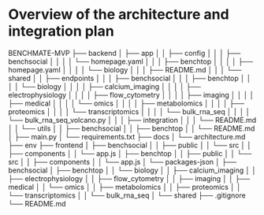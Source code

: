 # Overview of the architecture and integration plan

BENCHMATE-MVP
├── backend
│   ├── app
│   │   ├── config
│   │   │   ├── benchsocial
│   │   │   │   └── homepage.yaml
│   │   │   ├── benchtop
│   │   │   │   ├── homepage.yaml
│   │   │   │   └── biology
│   │   │   ├── README.md
│   │   │   └── shared
│   │   ├── endpoints
│   │   │   ├── benchsocial
│   │   │   ├── benchtop
│   │   │   │   └── biology
│   │   │   │       ├── calcium_imaging
│   │   │   │       ├── electrophysiology
│   │   │   │       ├── flow_cytometry
│   │   │   │       ├── imaging
│   │   │   │       ├── medical
│   │   │   │       └── omics
│   │   │   │           ├── metabolomics
│   │   │   │           ├── proteomics
│   │   │   │           └── transcriptomics
│   │   │   │               └── bulk_rna_seq
│   │   │   │                   └── bulk_rna_seq_volcano.py
│   │   │   ├── integration
│   │   │   └── README.md
│   │   └── utils
│   │       ├── benchsocial
│   │       ├── benchtop
│   │       └── README.md
│   ├── main.py
│   └── requirements.txt
├── docs
│   └── architecture.md
├── env
├── frontend
│   ├── benchsocial
│   │   ├── public
│   │   └── src
│   │       ├── components
│   │       └── app.js
│   ├── benchtop
│   │   ├── public
│   │   └── src
│   │       ├── components
│   │       └── app.js
│   └── packages-json
│       ├── benchsocial
│       ├── benchtop
│       │   └── biology
│       │       ├── calcium_imaging
│       │       ├── electrophysiology
│       │       ├── flow_cytometry
│       │       ├── imaging
│       │       ├── medical
│       │       └── omics
│       │           ├── metabolomics
│       │           ├── proteomics
│       │           └── transcriptomics
│       │               └── bulk_rna_seq
│       └── shared
├── .gitignore
└── README.md
